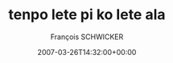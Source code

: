 ---
title: 'tenpo lete pi ko lete ala'
posts: 3
hash: 't692'
author: 'François SCHWICKER'
date: 2007-03-26T14:32:00+00:00
sources:
  - http://forums.tokipona.org/viewtopic.php%3Ft=692.html
---
